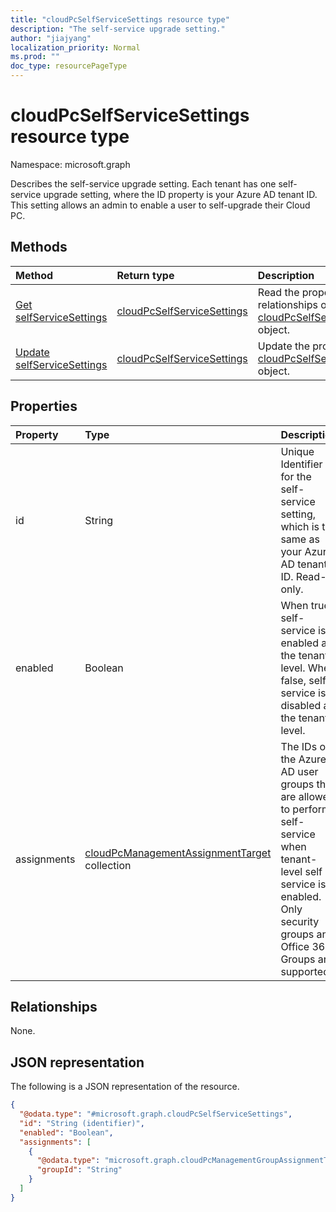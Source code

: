 ```yaml
---
title: "cloudPcSelfServiceSettings resource type"
description: "The self-service upgrade setting."
author: "jiajyang"
localization_priority: Normal
ms.prod: ""
doc_type: resourcePageType
---
```


# cloudPcSelfServiceSettings resource type

Namespace: microsoft.graph

Describes the self-service upgrade setting. Each tenant has one self-service upgrade setting, where the ID property is your Azure AD tenant ID. This setting allows an admin to enable a user to self-upgrade their Cloud PC.

## Methods

|Method|Return type|Description|
|:---|:---|:---|
|[Get selfServiceSettings](../api/virtualendpoint-get-cloudpcselfservicesettings.md)|[cloudPcSelfServiceSettings](../resources/cloudpcselfservicesettings.md)|Read the properties and relationships of a [cloudPcSelfServiceSettings](../resources/cloudpcselfservicesettings.md) object.|
|[Update selfServiceSettings](../api/virtualendpoint-update-selfservicesettings.md)|[cloudPcSelfServiceSettings](../resources/cloudpcselfservicesettings.md)|Update the properties of a [cloudPcSelfServiceSettings](../resources/cloudpcselfservicesettings.md) object.|

## Properties

|Property|Type|Description|
|:---|:---|:---|
|id|String|Unique Identifier for the self-service setting, which is the same as your Azure AD tenant ID. Read-only.|
|enabled|Boolean|When true, self-service is enabled at the tenant level. When false, self-service is disabled at the tenant level.|
|assignments|[cloudPcManagementAssignmentTarget](../resources/cloudpcmanagementassignmenttarget.md) collection|The IDs of the Azure AD user groups that are allowed to perform self-service when tenant-level self service is enabled. Only security groups and Office 365 Groups are supported.|

## Relationships

None.

## JSON representation

The following is a JSON representation of the resource.
<!-- {
  "blockType": "resource",
  "keyProperty": "id",
  "@odata.type": "microsoft.graph.cloudPcSelfServiceSettings",
  "baseType": "microsoft.graph.entity",
  "openType": false
}
-->

``` json
{
  "@odata.type": "#microsoft.graph.cloudPcSelfServiceSettings",
  "id": "String (identifier)",
  "enabled": "Boolean",
  "assignments": [
    {
      "@odata.type": "microsoft.graph.cloudPcManagementGroupAssignmentTarget",
      "groupId": "String"
    }
  ]
}
```
